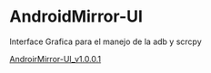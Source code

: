 # AndroidMirror-UI
Interface Grafica para el manejo de la adb y scrcpy


[AndroirMirror-UI_v1.0.0.1](https://github.com/kbyteec/AndroidMirror-UI/blob/releases/AndroidMirror%20UI.zip)
